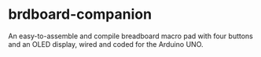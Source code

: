 # brdboard-companion
An easy-to-assemble and compile breadboard macro pad with four buttons and an OLED display, wired and coded for the Arduino UNO.
